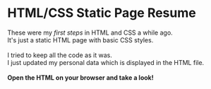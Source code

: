 # HTML/CSS Static Page Resume

These were my _first steps_ in HTML and CSS a while ago.<br/>
It's just a static HTML page with basic CSS styles.<br/>
<br/>
I tried to keep all the code as it was.<br/>
I just updated my personal data which is displayed in the HTML file.<br/>
<br/>
**Open the HTML on your browser and take a look!**
